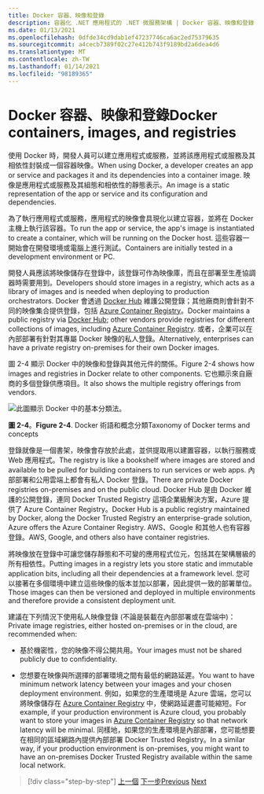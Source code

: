 ```yaml
---
title: Docker 容器、映像和登錄
description: 容器化 .NET 應用程式的 .NET 微服務架構 | Docker 容器、映像和登錄
ms.date: 01/13/2021
ms.openlocfilehash: 0dfde34cd9dab1ef47237746ca6ac2ed75379635
ms.sourcegitcommit: a4cecb7389f02c27e412b743f9189bd2a6dea4d6
ms.translationtype: MT
ms.contentlocale: zh-TW
ms.lasthandoff: 01/14/2021
ms.locfileid: "98189365"
---
```

# <a name="docker-containers-images-and-registries"></a><span data-ttu-id="03d27-103">Docker 容器、映像和登錄</span><span class="sxs-lookup"><span data-stu-id="03d27-103">Docker containers, images, and registries</span></span>

<span data-ttu-id="03d27-104">使用 Docker 時，開發人員可以建立應用程式或服務，並將該應用程式或服務及其相依性封裝成一個容器映像。</span><span class="sxs-lookup"><span data-stu-id="03d27-104">When using Docker, a developer creates an app or service and packages it and its dependencies into a container image.</span></span> <span data-ttu-id="03d27-105">映像是應用程式或服務及其組態和相依性的靜態表示。</span><span class="sxs-lookup"><span data-stu-id="03d27-105">An image is a static representation of the app or service and its configuration and dependencies.</span></span>

<span data-ttu-id="03d27-106">為了執行應用程式或服務，應用程式的映像會具現化以建立容器，並將在 Docker 主機上執行該容器。</span><span class="sxs-lookup"><span data-stu-id="03d27-106">To run the app or service, the app's image is instantiated to create a container, which will be running on the Docker host.</span></span> <span data-ttu-id="03d27-107">這些容器一開始會在開發環境或電腦上進行測試。</span><span class="sxs-lookup"><span data-stu-id="03d27-107">Containers are initially tested in a development environment or PC.</span></span>

<span data-ttu-id="03d27-108">開發人員應該將映像儲存在登錄中，該登錄可作為映像庫，而且在部署至生產協調器時需要用到。</span><span class="sxs-lookup"><span data-stu-id="03d27-108">Developers should store images in a registry, which acts as a library of images and is needed when deploying to production orchestrators.</span></span> <span data-ttu-id="03d27-109">Docker 會透過 [Docker Hub](https://hub.docker.com/) 維護公開登錄；其他廠商則會針對不同的映像集合提供登錄，包括 [Azure Container Registry](https://azure.microsoft.com/services/container-registry/)。</span><span class="sxs-lookup"><span data-stu-id="03d27-109">Docker maintains a public registry via [Docker Hub](https://hub.docker.com/); other vendors provide registries for different collections of images, including [Azure Container Registry](https://azure.microsoft.com/services/container-registry/).</span></span> <span data-ttu-id="03d27-110">或者，企業可以在內部部署有針對其專屬 Docker 映像的私人登錄。</span><span class="sxs-lookup"><span data-stu-id="03d27-110">Alternatively, enterprises can have a private registry on-premises for their own Docker images.</span></span>

<span data-ttu-id="03d27-111">圖 2-4 顯示 Docker 中的映像和登錄與其他元件的關係。</span><span class="sxs-lookup"><span data-stu-id="03d27-111">Figure 2-4 shows how images and registries in Docker relate to other components.</span></span> <span data-ttu-id="03d27-112">它也顯示來自廠商的多個登錄供應項目。</span><span class="sxs-lookup"><span data-stu-id="03d27-112">It also shows the multiple registry offerings from vendors.</span></span>

![此圖顯示 Docker 中的基本分類法。](./media/docker-containers-images-registries/taxonomy-of-docker-terms-and-concepts.png)

<span data-ttu-id="03d27-114">**圖 2-4**。</span><span class="sxs-lookup"><span data-stu-id="03d27-114">**Figure 2-4**.</span></span> <span data-ttu-id="03d27-115">Docker 術語和概念分類</span><span class="sxs-lookup"><span data-stu-id="03d27-115">Taxonomy of Docker terms and concepts</span></span>

<span data-ttu-id="03d27-116">登錄就像是一個書架，映像會存放於此處，並供提取用以建置容器，以執行服務或 Web 應用程式。</span><span class="sxs-lookup"><span data-stu-id="03d27-116">The registry is like a bookshelf where images are stored and available to be pulled for building containers to run services or web apps.</span></span> <span data-ttu-id="03d27-117">內部部署和公用雲端上都會有私人 Docker 登錄。</span><span class="sxs-lookup"><span data-stu-id="03d27-117">There are private Docker registries on-premises and on the public cloud.</span></span> <span data-ttu-id="03d27-118">Docker Hub 是由 Docker 維護的公開登錄，連同 Docker Trusted Registry 這項企業級解決方案，Azure 提供了 Azure Container Registry。</span><span class="sxs-lookup"><span data-stu-id="03d27-118">Docker Hub is a public registry maintained by Docker, along the Docker Trusted Registry an enterprise-grade solution, Azure offers the Azure Container Registry.</span></span> <span data-ttu-id="03d27-119">AWS、Google 和其他人也有容器登錄。</span><span class="sxs-lookup"><span data-stu-id="03d27-119">AWS, Google, and others also have container registries.</span></span>

<span data-ttu-id="03d27-120">將映像放在登錄中可讓您儲存靜態和不可變的應用程式位元，包括其在架構層級的所有相依性。</span><span class="sxs-lookup"><span data-stu-id="03d27-120">Putting images in a registry lets you store static and immutable application bits, including all their dependencies at a framework level.</span></span> <span data-ttu-id="03d27-121">您可以接著在多個環境中建立這些映像的版本並加以部署，因此提供一致的部署單位。</span><span class="sxs-lookup"><span data-stu-id="03d27-121">Those images can then be versioned and deployed in multiple environments and therefore provide a consistent deployment unit.</span></span>

<span data-ttu-id="03d27-122">建議在下列情況下使用私人映像登錄 (不論是裝載在內部部署或在雲端中)：</span><span class="sxs-lookup"><span data-stu-id="03d27-122">Private image registries, either hosted on-premises or in the cloud, are recommended when:</span></span>

- <span data-ttu-id="03d27-123">基於機密性，您的映像不得公開共用。</span><span class="sxs-lookup"><span data-stu-id="03d27-123">Your images must not be shared publicly due to confidentiality.</span></span>

- <span data-ttu-id="03d27-124">您想要在映像與所選擇的部署環境之間有最低的網路延遲。</span><span class="sxs-lookup"><span data-stu-id="03d27-124">You want to have minimum network latency between your images and your chosen deployment environment.</span></span> <span data-ttu-id="03d27-125">例如，如果您的生產環境是 Azure 雲端，您可以將映像儲存在 [Azure Container Registry](https://azure.microsoft.com/services/container-registry/) 中，使網路延遲盡可能縮短。</span><span class="sxs-lookup"><span data-stu-id="03d27-125">For example, if your production environment is Azure cloud, you probably want to store your images in [Azure Container Registry](https://azure.microsoft.com/services/container-registry/) so that network latency will be minimal.</span></span> <span data-ttu-id="03d27-126">同樣地，如果您的生產環境是內部部署，您可能想要在相同的區域網路內提供內部部署 Docker Trusted Registry。</span><span class="sxs-lookup"><span data-stu-id="03d27-126">In a similar way, if your production environment is on-premises, you might want to have an on-premises Docker Trusted Registry available within the same local network.</span></span>

>[!div class="step-by-step"]
><span data-ttu-id="03d27-127">[上一個](docker-terminology.md) 
>[下一步](../net-core-net-framework-containers/index.md)</span><span class="sxs-lookup"><span data-stu-id="03d27-127">[Previous](docker-terminology.md)
[Next](../net-core-net-framework-containers/index.md)</span></span>
